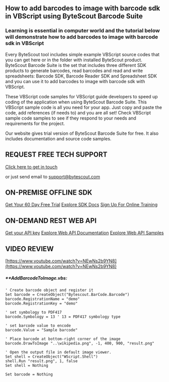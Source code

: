 ## How to add barcodes to image with barcode sdk in VBScript using ByteScout Barcode Suite

### Learning is essential in computer world and the tutorial below will demonstrate how to add barcodes to image with barcode sdk in VBScript

Every ByteScout tool includes simple example VBScript source codes that you can get here or in the folder with installed ByteScout product. ByteScout Barcode Suite is the set that includes three different SDK products to generate barcodes, read barcodes and read and write spreadsheets: Barcode SDK, Barcode Reader SDK and Spreadsheet SDK and you can use it to add barcodes to image with barcode sdk with VBScript.

 These VBScript code samples for VBScript guide developers to speed up coding of the application when using ByteScout Barcode Suite. This VBScript sample code is all you need for your app. Just copy and paste the code, add references (if needs to) and you are all set! Check VBScript sample code samples to see if they respond to your needs and requirements for the project.

Our website gives trial version of ByteScout Barcode Suite for free. It also includes documentation and source code samples.

## REQUEST FREE TECH SUPPORT

[Click here to get in touch](https://bytescout.zendesk.com/hc/en-us/requests/new?subject=ByteScout%20Barcode%20Suite%20Question)

or just send email to [support@bytescout.com](mailto:support@bytescout.com?subject=ByteScout%20Barcode%20Suite%20Question) 

## ON-PREMISE OFFLINE SDK 

[Get Your 60 Day Free Trial](https://bytescout.com/download/web-installer?utm_source=github-readme)
[Explore SDK Docs](https://bytescout.com/documentation/index.html?utm_source=github-readme)
[Sign Up For Online Training](https://academy.bytescout.com/)


## ON-DEMAND REST WEB API

[Get your API key](https://pdf.co/documentation/api?utm_source=github-readme)
[Explore Web API Documentation](https://pdf.co/documentation/api?utm_source=github-readme)
[Explore Web API Samples](https://github.com/bytescout/ByteScout-SDK-SourceCode/tree/master/PDF.co%20Web%20API)

## VIDEO REVIEW

[https://www.youtube.com/watch?v=NEwNs2b9YN8](https://www.youtube.com/watch?v=NEwNs2b9YN8)




<!-- code block begin -->

##### ****AddBarcodeToImage.vbs:**
    
```
' Create barcode object and register it
Set barcode = CreateObject("Bytescout.BarCode.Barcode")
barcode.RegistrationName = "demo"
barcode.RegistrationKey = "demo"

' set symbology to PDF417
barcode.Symbology = 13 ' 13 = PDF417 symbology type

' set barcode value to encode
barcode.Value = "Sample barcode" 

' Place barcode at bottom-right corner of the image
barcode.DrawToImage "..\wikipedia.png", -1, 400, 900, "result.png"

' Open the output file in default image viewer.
Set shell = CreateObject("WScript.Shell")
shell.Run "result.png", 1, false
Set shell = Nothing

Set barcode = Nothing


```

<!-- code block end -->